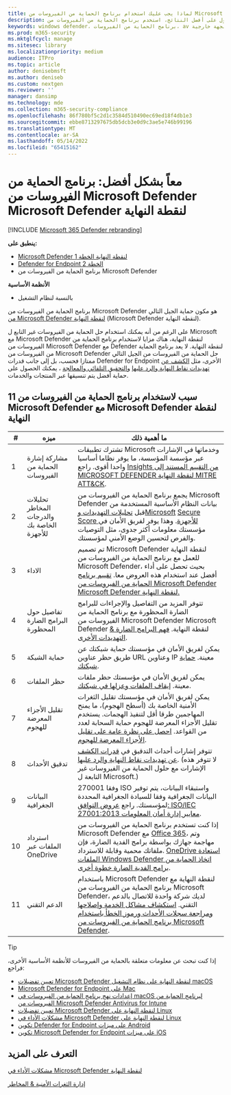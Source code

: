 ```yaml
---
title: لماذا يجب عليك استخدام برنامج الحماية من الفيروسات من Microsoft Defender مع Microsoft Defender لنقطة النهاية
description: للحصول على أفضل النتائج، استخدم برنامج الحماية من الفيروسات من Microsoft Defender مع عروض Microsoft الأخرى.
keywords: windows defender، برنامج الحماية من الفيروسات، av تابع لجهة خارجية
ms.prod: m365-security
ms.mktglfcycl: manage
ms.sitesec: library
ms.localizationpriority: medium
audience: ITPro
ms.topic: article
author: denisebmsft
ms.author: deniseb
ms.custom: nextgen
ms.reviewer: ''
manager: dansimp
ms.technology: mde
ms.collection: m365-security-compliance
ms.openlocfilehash: 86f780bf5c2d1c3584d510490ec69ed18f4db1e3
ms.sourcegitcommit: ebbe8713297675db5dcb3e0d9c3ae5e746b99196
ms.translationtype: MT
ms.contentlocale: ar-SA
ms.lasthandoff: 05/14/2022
ms.locfileid: "65415162"
---
```

# <a name="better-together-microsoft-defender-antivirus-and-microsoft-defender-for-endpoint"></a>معاً بشكل أفضل: برنامج الحماية من الفيروسات من Microsoft Defender Microsoft Defender لنقطة النهاية

[!INCLUDE [Microsoft 365 Defender rebranding](../../includes/microsoft-defender.md)]


**ينطبق على:**

- [Microsoft Defender لنقطة النهاية الخطة 1](https://go.microsoft.com/fwlink/p/?linkid=2154037)
- [Defender for Endpoint الخطة 2](https://go.microsoft.com/fwlink/p/?linkid=2154037)
- برنامج الحماية من الفيروسات من Microsoft Defender

**الأنظمة الأساسية**
- بالنسبة لنظام التشغيل

برنامج الحماية من الفيروسات من Microsoft Defender هو مكون حماية الجيل التالي [من Microsoft Defender لنقطة النهاية](/microsoft-365/security/defender-endpoint/microsoft-defender-endpoint) (Microsoft Defender لنقطة النهاية).

على الرغم من أنه يمكنك استخدام حل الحماية من الفيروسات غير التابع ل Microsoft مع Microsoft Defender لنقطة النهاية، هناك مزايا لاستخدام برنامج الحماية من الفيروسات من Microsoft Defender مع Defender لنقطة النهاية. لا يعد برنامج الحماية من الفيروسات من Microsoft Defender حل الحماية من الفيروسات من الجيل التالي ممتازا فحسب، بل إلى جانب قدرات Defender for Endpoint الأخرى، مثل [الكشف عن تهديدات نقاط النهاية والرد عليها](/microsoft-365/security/defender-endpoint/overview-endpoint-detection-response) [والتحقيق التلقائي والمعالجة](/microsoft-365/security/defender-endpoint/automated-investigations) ، يمكنك الحصول على حماية أفضل يتم تنسيقها عبر المنتجات والخدمات.

## <a name="11-reasons-to-use-microsoft-defender-antivirus-together-with-microsoft-defender-for-endpoint"></a>11 سبب لاستخدام برنامج الحماية من الفيروسات من Microsoft Defender مع Microsoft Defender لنقطة النهاية

|#|ميزه|ما أهمية ذلك|
|--|--|--|
|1|مشاركة إشارة الحماية من الفيروسات|تشترك تطبيقات Microsoft وخدماتها في الإشارات عبر مؤسسة المؤسسة، ما يوفر نظاما أساسيا واحدا أقوى. راجع [Insights من التقييم المستند إلى MICROSOFT DEFENDER لنقطة النهاية MITRE ATT&CK](https://www.microsoft.com/security/blog/2018/12/03/insights-from-the-mitre-attack-based-evaluation-of-windows-defender-atp/).|
|2|تحليلات المخاطر والدرجات الخاصة بك للأجهزة|يجمع برنامج الحماية من الفيروسات من Microsoft Defender بيانات النظام الأساسية المستخدمة من قبل [تحليلات التهديدات وMicrosoft](/microsoft-365/security/defender-endpoint/threat-analytics) [Secure Score للأجهزة](/microsoft-365/security/defender-endpoint/tvm-microsoft-secure-score-devices). وهذا يوفر لفريق الأمان في مؤسستك معلومات أكثر جدوى، مثل التوصيات والفرص لتحسين الوضع الأمني لمؤسستك.|
|3|الاداء|تم تصميم Microsoft Defender لنقطة النهاية للعمل مع برنامج الحماية من الفيروسات من Microsoft Defender، بحيث تحصل على أداء أفضل عند استخدام هذه العروض معا. [تقييم برنامج الحماية من الفيروسات من Microsoft Defender](evaluate-microsoft-defender-antivirus.md) [Microsoft Defender لنقطة النهاية.](/microsoft-365/security/defender-endpoint/evaluate-mde)|
|4|تفاصيل حول البرامج الضارة المحظورة|تتوفر المزيد من التفاصيل والإجراءات للبرامج الضارة المحظورة مع برنامج الحماية من الفيروسات من Microsoft Defender Microsoft Defender لنقطة النهاية. [فهم البرامج الضارة & التهديدات الأخرى](/windows/security/threat-protection/intelligence/understanding-malware).|
|5|حماية الشبكة|يمكن لفريق الأمان في مؤسستك حماية شبكتك عن طريق حظر عناوين URL وعناوين IP معينة. [حماية شبكتك](/microsoft-365/security/defender-endpoint/network-protection).|
|6|حظر الملفات|يمكن لفريق الأمان في مؤسستك حظر ملفات معينة. [إيقاف الملفات وعزلها في شبكتك](/microsoft-365/security/defender-endpoint/respond-file-alerts#stop-and-quarantine-files-in-your-network).|
|7|تقليل الأجزاء المعرضة للهجوم|يمكن لفريق الأمان في مؤسستك تقليل الثغرات الأمنية الخاصة بك (أسطح الهجوم)، ما يمنح المهاجمين طرقا أقل لتنفيذ الهجمات. يستخدم تقليل الأجزاء المعرضة للهجوم حماية السحابة لعدد من القواعد. [احصل على نظرة عامة على تقليل الأجزاء المعرضة للهجوم](/microsoft-365/security/defender-endpoint/overview-attack-surface-reduction).|
|8|تدقيق الأحداث|تتوفر إشارات أحداث التدقيق في [قدرات الكشف عن تهديدات نقاط النهاية والرد عليها](/microsoft-365/security/defender-endpoint/overview-endpoint-detection-response). (لا تتوفر هذه الإشارات مع حلول الحماية من الفيروسات غير التابعة ل Microsoft.)|
|9|البيانات الجغرافية|وفقا 270001 ISO واستبقاء البيانات، يتم توفير البيانات الجغرافية وفقا للسيادة الجغرافية المحددة لمؤسستك. راجع [عروض التوافق: ISO/IEC 27001:2013 معايير إدارة أمان المعلومات](/microsoft-365/compliance/offering-iso-27001).|
|10|استرداد الملفات عبر OneDrive|إذا كنت تستخدم برنامج الحماية من الفيروسات من Microsoft Defender مع [Office 365](/Office365/Enterprise)، وتم مهاجمة جهازك بواسطة برامج الفدية الضارة، فإن ملفاتك محمية وقابلة للاسترداد. [OneDrive استعادة الملفات Windows Defender اتخاذ الحماية من برامج الفدية الضارة خطوة أخرى](https://techcommunity.microsoft.com/t5/Microsoft-OneDrive-Blog/OneDrive-Files-Restore-and-Windows-Defender-takes-ransomware/ba-p/188001).|
|11|الدعم التقني|باستخدام Microsoft Defender لنقطة النهاية مع برنامج الحماية من الفيروسات من Microsoft Defender، لديك شركة واحدة للاتصال بالدعم التقني. [استكشاف مشاكل الخدمة وإصلاحها](/microsoft-365/security/defender-endpoint/troubleshoot-mdatp) [ومراجعة سجلات الأحداث ورموز الخطأ باستخدام برنامج الحماية من الفيروسات من Microsoft Defender](troubleshoot-microsoft-defender-antivirus.md).|

> [!TIP]
> إذا كنت تبحث عن معلومات متعلقة بالحماية من الفيروسات للأنظمة الأساسية الأخرى، فراجع:
> - [تعيين تفضيلات Microsoft Defender لنقطة النهاية على نظام التشغيل macOS](mac-preferences.md)
> - [Microsoft Defender for Endpoint على Mac](microsoft-defender-endpoint-mac.md)
> - [إعدادات نهج برنامج الحماية من الفيروسات في macOS لبرنامج الحماية من الفيروسات من Microsoft Defender Antivirus for Intune](/mem/intune/protect/antivirus-microsoft-defender-settings-macos)
> - [تعيين تفضيلات Microsoft Defender لنقطة النهاية على Linux](linux-preferences.md)
> - [مشكلات الأداء في Microsoft Defender لنقطة النهاية على Linux](microsoft-defender-endpoint-linux.md)
> - [تكوين Defender for Endpoint على ميزات Android](android-configure.md)
> - [تكوين Microsoft Defender for Endpoint على ميزات iOS](ios-configure-features.md)

## <a name="learn-more"></a>التعرف على المزيد

[مشكلات الأداء في Microsoft Defender لنقطة النهاية](/microsoft-365/security/defender-endpoint/microsoft-defender-endpoint)

[إدارة الثغرات الأمنية & المخاطر](/microsoft-365/security/defender-endpoint/next-gen-threat-and-vuln-mgt)
